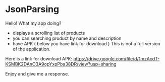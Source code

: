 # JsonParsing
Hello!
What my app doing?
- displays a scrolling list of products
- you can searching product by name and description
- have APK ( below you have link for download )
This is not a full version of the application.

Here is a link for download APK: 
https://drive.google.com/file/d/1mzAcdT-KSMBK2DAnO3A9opYxpPba38DR/view?usp=sharing

Enjoy and give me a response.
